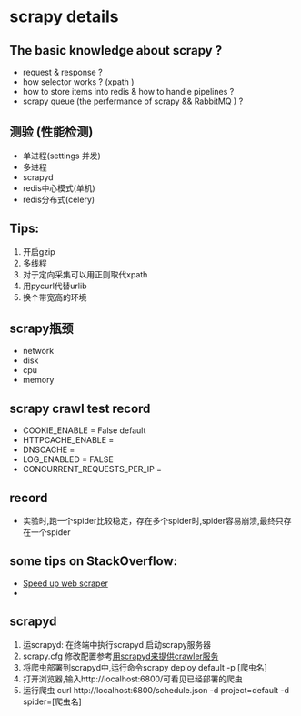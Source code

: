scrapy details
====================
## The basic knowledge about scrapy ?
  * request & response ?
  * how selector works ? (xpath )
  * how to store items into redis & how to handle pipelines ?
  * scrapy queue (the perfermance of scrapy && RabbitMQ ) ?

## 测验 (性能检测)
* 单进程(settings 并发) 
* 多进程
* scrapyd
* redis中心模式(单机)
* redis分布式(celery)

## Tips:
 1. 开启gzip
 2. 多线程
 3. 对于定向采集可以用正则取代xpath
 4. 用pycurl代替urlib
 5. 换个带宽高的环境

## scrapy瓶颈
 * network 
 * disk
 * cpu
 * memory
 
## scrapy crawl test record 
 * COOKIE_ENABLE = False  default
 * HTTPCACHE_ENABLE = 
 * DNSCACHE = 
 * LOG_ENABLED = FALSE 
 * CONCURRENT_REQUESTS_PER_IP = 

## record
 * 实验时,跑一个spider比较稳定，存在多个spider时,spider容易崩溃,最终只存在一个spider
## some tips on StackOverflow:
 * [Speed up web scraper](http://stackoverflow.com/questions/17029752/speed-up-web-scraper)
 * 
## scrapyd
 1. 运scrapyd: 在终端中执行scrapyd 启动scrapy服务器
 2. scrapy.cfg 修改配置参考[用scrapyd来提供crawler服务](http://tchen.me/posts/2013-06-10-use-scrapyd-to-serve-scrapy-projects.html)
 3. 将爬虫部署到scrapyd中,运行命令scrapy deploy default -p [爬虫名]
 4. 打开浏览器,输入http://localhost:6800/可看见已经部署的爬虫
 5. 运行爬虫 curl http://localhost:6800/schedule.json -d project=default -d spider=[爬虫名]
